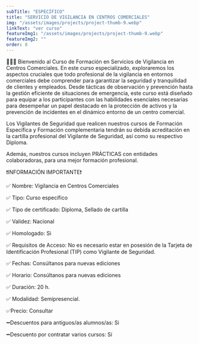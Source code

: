 ```yaml
---
subTitle: "ESPECÍFICO" 
title: "SERVICIO DE VIGILANCIA EN CENTROS COMERCIALES"
img: "/assets/images/projects/project-thumb-9.webp"
linkText: "ver curso"
featureImg1: "/assets/images/projects/project-thumb-9.webp"
featureImg2: ""
order: 8
---
```

👮‍♂️👮 Bienvenido al Curso de Formación en Servicios de Vigilancia en Centros Comerciales. En este curso especializado, 
exploraremos los aspectos cruciales que todo profesional de la vigilancia en entornos comerciales debe comprender para 
garantizar la seguridad y tranquilidad de clientes y empleados. Desde tácticas de observación y prevención hasta la gestión 
eficiente de situaciones de emergencia, este curso está diseñado para equipar a los participantes con las habilidades 
esenciales necesarias para desempeñar un papel destacado en la protección de activos y la prevención de incidentes en el 
dinámico entorno de un centro comercial. 

Los Vigilantes de Seguridad que realicen nuestros cursos de Formación Específica y Formación complementaria tendrán su debida acreditación en la cartilla profesional del Vigilante de Seguridad, así como su respectivo Diploma. 

Además, nuestros cursos incluyen PRÁCTICAS con entidades colaboradoras, para una mejor formación profesional.

❗️INFORMACIÓN IMPORTANTE❗️

✅ Nombre: Vigilancia en Centros Comerciales

✅ Tipo: Curso específico

✅ Tipo de certificado: Diploma, Sellado de cartilla

✅ Validez: Nacional

✅ Homologado: Si

✅ Requisitos de Acceso: No es necesario estar en posesión de la Tarjeta de Identificación Profesional (TIP) como Vigilante de Seguridad.

✅ Fechas: Consúltanos para nuevas ediciones

✅ Horario: Consúltanos para nuevas ediciones

✅ Duración: 20 h.

✅ Modalidad: Semipresencial.

✅Precio: Consultar

➖Descuentos para antiguos/as alumnos/as: Si

➖Descuento por contratar varios cursos: Sí